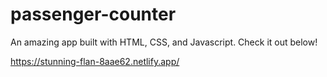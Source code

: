 # passenger-counter
An amazing app built with HTML, CSS, and Javascript. Check it out below!

https://stunning-flan-8aae62.netlify.app/
